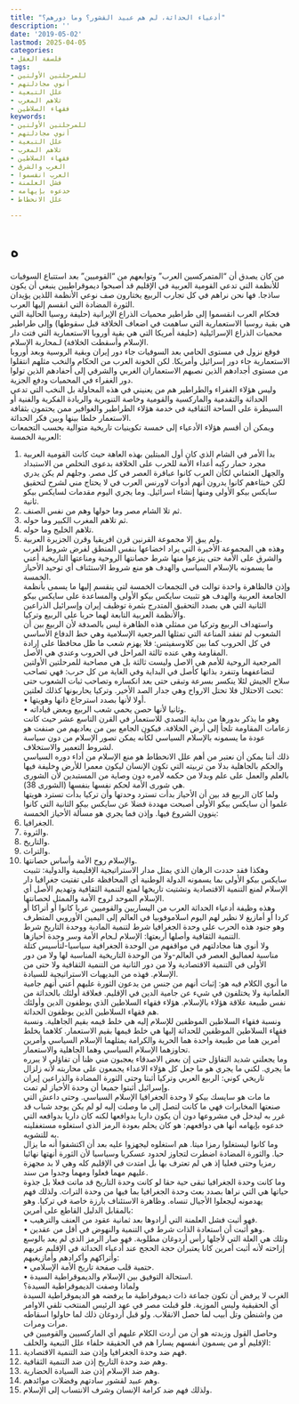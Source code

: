```yaml
---
title: "أدعياء الحداثة، لم هم عبيد القشور؟ وما دورهم؟"
description: ''
date: '2019-05-02'
lastmod: 2025-04-05
categories:
- فلسفة العقل
tags:
- للمرحلتين الأولتين
- أنوي مجادلتهم
- علل التبعية
- تلاهم المغرب
- فقهاء السلاطين
keywords:
- للمرحلتين الأولتين
- أنوي مجادلتهم
- علل التبعية
- تلاهم المغرب
- فقهاء السلاطين
- الغرب والشرق
- العرب انقسموا
- فشل العلمنة
- خدعوه بإيهامه
- علل الانحطاط

---
```

# **ه**

من كان يصدق أن “المتمركسين العرب” وتوابعهم من “القوميين” بعد استتباع السوفيات للأنظمة التي تدعي القومية العربية في الإقليم قد أصبحوا ديموقراطيين ينبغي أن يكون ساذجا. فها نحن نراهم في كل تجارب الربيع يختارون صف نوعي الأنظمة اللذين يؤيدان الثورة المضادة التي انقسم إليها العرب.  
فحكام العرب انقسموا إلى طراطير محميات الذراع الإيرانية (حليفة روسيا الحالية التي هي بقية روسيا الاستعمارية التي ساهمت في اضعاف الخلافة قبل سقوطها) وإلى طراطير محميات الذراع الإسرائيلية (حليفة أمريكا التي هي بقية أوروبا الاستعمارية التي فتت دار الإسلام وأسقطت الخلافة) لـمحاربة الإسلام.  
فوقع نزول في مستوى الحامي بعد السوفيات جاء دور إيران وبقية الروسية وبعد أوروبا الاستعمارية جاء دور إسرائيل وأمريكا. لكن الخونة العرب من الحكام والنخب مثلهم انتقلوا من مستوى أجدادهم الذين نصبهم الاستعماران الغربي والشرقي إلى أحفادهم الذين تولوا دور الغفراء في المحميات ودفع الجزية.  
وليس هؤلاء الغفراء والطراطير هم من يعنيني في هذه المحاولة بل النخب التي تدعي الحداثة والتقدمية والماركسية والقومية وخاصة التنويرية والريادة الفكرية والفنية أو السيطرة على الساحة الثقافية في خدمة هؤلاء الطراطير والغوافير ممن يحتمون بثقافة الاستعمار خلطا بينها وبين فكر الحداثة.  
ويمكن أن أقسم هؤلاء الأدعياء إلى خمسة تكوينيات تاريخية متوالية بحسب التجمعات العربية الخمسة:  
1. بدأ الأمر في الشام الذي كان أول المبتلين بهذه العاهة حيث كانت القومية العربية مجرد حمار ركبه أعداء الأمة للحرب على الخلافة بدعوى التخلص من الاستبداد والجهل العثماني لكأن العرب كانوا عباقرة العصر في كل مصر. وجلهم لم يكن يدري لكن خبثاءهم كانوا يدرون أنهم أدوات لاورنس العرب في لا يحتاج مني لشرح لتحقيق سايكس بيكو الأولى ومنها إنشاء اسرائيل. وما يجري اليوم مقدمات لسايكس بيكو ثانية.  
2. ثم تلا الشام مصر وما حولها وهم من نفس الصنف.  
3. ثم تلاهم المغرب الكبير وما حوله.  
4. تلاهم الخليج وما حوله.  
5. ولم يبق إلا مجموعة القرنين قرن افريقيا وقرن الجزيرة العربية.  
وهذه هي المجموعة الأخيرة التي يراد اخضاعها بنفس المنطق لفرض شروط الغرب والشرق على الأمة حتى ينزعوا منها شرط حصانتها الروحية ومناعتها التاريخية أعني ما يسمونه بالإسلام السياسي والهدف هو منع شروط الاستئناف أي توحيد الأحياز الخمسة.  
وإذن فالظاهرة واحدة توالت في التجمعات الخمسة لتي ينقسم إليها ما يسمى بأنظمة الجامعة العربية والهدف هو تثبيت سايكس بيكو الأولى والمساعدة على سايكس بيكو الثانية التي هي بصدد التحقيق المتدرج بثمرة توظيف إيران وإسرائيل الذراعين والأنظمة العربية التابعة لهما حربا على الربيع وتركيا.  
واستهداف الربيع وتركيا من ممثلي هذه الظاهرة ليس بالصدفة لأن الربيع بين أن الشعوب لم تفقد المناعة التي تمثلها المرجعية الإسلامية وهي خط الدفاع الأساسي في كل الحروب كما بين كلاوسفيتس: فلا يهزم شعب ما ظل محافظا على إرادة المقاومة وهي عنده ثالثة المراحل في الحروب وعندي هي الأصل.  
المرجعية الروحية للأمم هي الاصل وليست ثالثة بل هي مصاحبة للمرحلتين الأولتين لتضاعفهما وتنفرد بذاتها كأصل في البداية وفي الغاية من كل حرب: فهي تصاحب سلاح الجيش لئلا ينكسر بسرعة وتبقى حتى بعد انكساره وتصاحب ثبات الشعوب حتى تحت الاحتلال فلا تحتل الارواح وهي جدار الصد الأخير. وتركيا يحاربونها كذلك لعلتين:  
• أولا لأنها بصدد استرجاع ذاتها وهويتها.  
• وثانيا لأنها حصن يحمي شعب الربيع وبعض قياداته.  
وهو ما يذكر بدورها من بداية التصدي للاستعمار في القرن التاسع عشر حيث كانت زعامات المقاومة تلجأ إلى أرض الخلافة. فيكون الجامع بين من يعاديهم من صنفت هو عودة ما يسمونه بالإسلام السياسي لكأنه يمكن تصور الإسلام من دون سياسة لشروط التعمير والاستخلاف.  
ذلك أننا يمكن أن نعتبر من أهم علل الانحطاط هو منع الإسلام من أداء دوره السياسي والحكم بالجاهلية بدلا من تربيته التي تكون الإنسان ليكون معمرا للأرض وخليفة فيها بالعلم والعمل على علم وبدلا من حكمه لأمره دون وصاية من المستبدين لأن الشورى هي شورى الأمة لحكم نفسها بنفسها (الشورى 38).  
ولما كان الربيع قد بين أن الأحياز بدأت تسترد وحدتها وأن تركيا بدأت تسترد هويتها علموا أن سايكس بيكو الأولى أصبحت مهددة فضلا عن سايكس بيكو الثانية التي كانوا ينوون الشروع فيها. وإذن فما يجري هو مسألة الأحياز الخمسة:  
1. الجغرافيا.  
2. والثروة.  
3. والتاريخ.  
4. والتراث.  
5. والإسلام روح الأمة وأساس حصانتها.  
وهكذا فقد حددت الرهان الذي يمثل مدار الاستراتيجية الإقليمية والدولية: تثبيت سايكس بيكو الأولى بما يسمونه الدولة الوطنية أي المحافظة على تفتيت جغرافيا دار الإسلام لمنع التنمية الاقتصادية وتشتيت تاريخها لمنع التنمية الثقافية وتهديم الأصل أي الإسلام الموحد لروح الأمة والممثل لحصانتها.  
وهذه وظيفة أدعياء الحداثة العرب من اليساريين والقوميين عربا كانوا أو أتراكا أو كردا أو أمازيغ لا نظير لهم اليوم اسلاموفوبيا في العالم إلى اليمين الأوروبي المتطرف وهو جنود هذه الحرب على وحدة الجغرافيا شرط لتنمية المادية ووحدة التاريخ شرط التنمية الثقافية وأصلها أربعتها: الإسلام لـحام الأمة وسر وحدة أحيازها.  
ولا أنوي هنا مجادلتهم في مواقفهم من الوحدة الجغرافية سياسيا-لتأسيس كتلة مناسبة لعماليق العصر في العالم-ولا من الوحدة التاريخية المناسبة لها ولا من دور الأولى في التنمية الاقتصادية ولا من دور الثانية من التنمية الثقافية ولا حتى من الإسلام. فهذه من البديهيات الاستراتيجية للسيادة.  
ما أنوي الكلام فيه هو: إثبات أنهم من جنس من يدعون الثورة عليهم أعني أنهم جامية العلمانية ولا يختلفون في شيء عن جامية الدين في الإقليم. فعلاقة أولئك بالحداثة من نفس طبيعة علاقة هؤلاء بالإسلام. هؤلاء فقهاء السلاطين الذي يوظفون الدين وأولئك هم فقهاء السلاطين الذين يوظفون الحداثة.  
ونسبة فقهاء السلاطين الموظفين للإسلام إليه هي خلط قيمه بقيم الجاهلية. ونسبة فقهاء السلاطين الموظفين للحداثة إليها هي خلط قيمها بقيم الاستعمار. كلاهما يخلط أمرين هما من طبيعة واحدة هما الحرية والكرامة يمثلهما الإسلام السياسي وأمرين تحاوزهما الإسلام السياسي وهما الجاهلية والاستعمار.  
وما يجعلني شديد التفاؤل حتى إن بعض الاصدقاء يعجبون مني ظنا أن تفاؤلي لا يبرره ما يجري. لكني ما يجري هو ما جعل كل هؤلاء الاعداء يجمعون على محاربته لأنه زلزال تاريخي كوني: الربيع العربي وتركيا أثبتا وحتى الثورة المضادة والذراعين إيران وإسرائيل أثبتوا جميعا أن وحدة الأحياز لم تمت.  
ما مات هو سايسك بيكو لا وحدة الجغرافيا الإسلام السياسي. وحتى داعش التي صنعتها المخابرات فهي ما كانت لتصل إلى ما وصلت إليه لو لم يكن يوجد شباب قد غرر به ليدخل في مشروعها دون أن يكون داريا بدوافعها لكنه كان داريا بدوافعه التي خدعوه بإيهامه أنها هي دوافعهم: هو كان يحلم بعودة الرمز الذي استغلوه مستغفلينه به للتشويه.  
وما كانوا ليستغلوا رمزا ميتا. هم استغلوه ليجهزوا عليه بعد أن اكتشفوا أنه ما يزال حيا. والثورة المضادة اضطرت لتجاوز لحدود عسكريا وسياسيا لأن الثورة أنهتها نهائيا رمزيا وحتى فعليا إذ هي لم تعترف بها بل امتدت في الإقليم كله وهي لا بد مجهزة عليهم مهما فعلوا ومهما وجدوا من سند.  
وما كانت وحدة الجغرافيا تبقى حية حقا لو كانت وحدة التاريخ قد ماتت فعلا بل جذوة حياتها هي التي نراها بصدد بعث وحدة الجغرافيا بما فيها من وحدة التراث. ولذلك فهم يهدمونه ليجعلوا الأجيال تنساه. وظاهرة الاستئناف بارزة خاصة في تركيا. وهو بالمقابل الدليل القاطع على أمرين:  
• فهو أثبت فشل العلمنة التي أرادوها بعد ثمانية عقود من العنف والترهيب.  
• وهو أثبت أن استعادة الذات شرط في التنمية والنهوض في أقل من عقدين.  
وتلك هي العلة التي لأجلها رأس أردوغان مطلوبة. فهو صار الرمز الذي لم يعد بالوسع إزاحته لأنه أثبت أمرين كانا يعتبران حجة الحجج عند أدعياء الحداثة في الإقليم عربهم وأتراكهم وأكرادهم وأمازيغيهم:  
• حتمية قلب صفحة تاريخ الأمة الإسلامي.  
• استحالة التوفيق بين الإسلام والديموقراطية السيدة.  
ولماذا وصفت الديموقراطية السيدة؟  
الغرب لا يرفض أن تكون جماعة ذات ديموقراطية ما يرفضه هو الديموقراطية السيدة أي الحقيقية وليس الموزية. فلو قبلت مصر في عهد الرئيس المنتخب تلقي الاوامر من واشنطن وتل أبيب لما حصل الانقلاب. ولو قبل أردوغان ذلك لما حاولوا اسقاطه مرات ومرات.  
وحاصل القول وزبدته هو أن من أردت الكلام عليهم أي الماركسيين والقوميين في الإقليم أو من يسمون أنفسهم يسارا هم في الحقيقة حلفاء علل التبعية والخلف:  
1. فهم ضد وحدة الجغرافيا وإذن ضد التنمية الاقتصادية.  
2. وهم ضد وحدة التاريخ إذن ضد التنمية الثقافية.  
3. وهم ضد الإسلام إذن ضد السيادة الحضارية.  
4. وهم عبيد لقشور سادتهم وفضلات موائدهم.  
5. ولذلك فهم ضد كرامة الإنسان وشرف الانتساب إلى الإسلام.

###
